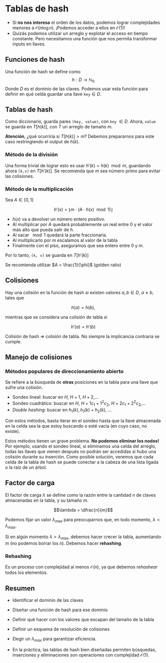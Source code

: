# Tablas de hash

- Si **no nos interesa** el orden de los datos, podemos lograr complejidades menores a $\mathcal{O}(n \log n)$. ¡Podemos acceder a ellos en $\mathcal{O}(1)$!
- Quizás podemos utilizar un arreglo y explotar el acceso en tiempo constante. Pero necesitamos una función que nos permita transformar inputs en llaves.
  
## Funciones de hash

Una función de hash se define como 
$$ h: D \rightarrow \mathbb{N}_0 $$
Donde $D$ es el dominio de las claves. Podemos usar esta función para definir en qué celda guardar una llave $\texttt{key} \in D$.

## Tablas de hash

Como diccionario, guarda pares `(key, value)`, con `key` $\in D$. Ahora, `value` se guarda en $T[h(k)]$, con $T$ un arreglo de tamaño $m$.

**Atención**, ¿qué ocurriría si $T[h(k)] > m$? Debemos prepararnos para este caso restringiendo el output de $h(k)$.

### Método de la división

Una forma trivial de lograr esto es usar $h'(k) = h(k) \mod m$, guardando ahora `(k,v)` en $T[h'(k)]$. Se recomienda que $m$ sea número primo para evitar las colisiones.

### Método de la multiplicación

Sea $A \in [0, 1]$

$$h'(x) = \lfloor m \cdot (A \cdot h(x) \mod 1) \rfloor$$

- $h(x)$ va a devolver un número entero positivo.
- Al multiplicar por $A$ quedará probablemente un real entre 0 y el valor más alto que pueda salir de $h$.
- Al sacar $\mod 1$ quedará la parte fraccionaria. 
- Al multiplicarlo por $m$ escalamos al valor de la tabla
- Finalmente con el piso, aseguramos que sea entero entre 0 y $m$.


Por lo tanto, `(k, v)` se guarda en $T[h'(k)]$

Se recomienda utilizar $A = \frac{1}{\phi}$ (golden ratio)


## Colisiones

Hay una colisión en la función de hash si existen valores $a, b \in D$, $a\neq b$, tales que 

$$ h(a) = h(b),$$

mientras que se considera una colisión de tabla si 

$$ h'(a) = h'(b) $$

Colisión de hash $\Rightarrow$ colisión de tabla. No siempre la implicancia contraria se cumple.

## Manejo de colisiones

### Métodos populares de direccionamiento abierto

Se refiere a la búsqueda de **otras** posiciones en la tabla para una llave que sufre una colisión.

- Sondeo lineal: buscar en $H$, $H+1$, $H+2$,...
- Sondeo cuadrático: buscar en $H$, $H+1 c_1 + 1^2 c_2$, $H + 2 c_1 + 2^2 c_2$,...
- _Double hashing_: buscar en $h_1(k), h_1(k) + h_2(k)$, ...

Con estos métodos, basta iterar en el sondeo hasta que la llave almacenada en la celda sea la que estoy buscando o esté vacía (en cuyo caso, no existe).

Estos métodos tienen un grave problema. **No podemos eliminar los nodos!** Por ejemplo, usando el sondeo lineal, si eliminamos una celda del arreglo, todas las llaves que vienen después no podrán ser accedidas si hubo una colisión durante su inserción. Como posible solución, veremos que cada celda de la tabla de hash se puede conectar a la cabeza de una lista ligada o la raíz de un árbol.

## Factor de carga

El factor de carga $\lambda$ se define como la razón entre la cantidad $n$ de claves almacenadas en la tabla, y su tamaño $m$.

$$\lambda = \dfrac{n}{m}$$

Podemos fijar un valor $\lambda_{max}$ para preocuparnos que, en todo momento, $\lambda < \lambda_{max}$.

Si en algún momento $\lambda > \lambda_{max}$, debemos hacer crecer la tabla, aumentando $m$ (no podemos borrar los $n$). Debemos hacer **rehashing**.

### Rehashing

Es un proceso con complejidad al menos $\mathcal{O}(n)$, ya que debemos _rehashear_ todos los elementos.

## Resumen

- Identificar el dominio de las claves
- Diseñar una función de hash para ese dominio
- Definir qué hacer con los valores que escapan del tamaño de la tabla
- Definir un esquema de resolución de colisiones
- Elegir un $\lambda_{max}$ para garantizar eficiencia.

- En la práctica, las tablas de hash bien diseñadas permiten búsquedas, inserciones y eliminaciones son operaciones con complejidad $\mathcal{O}(1)$.
  